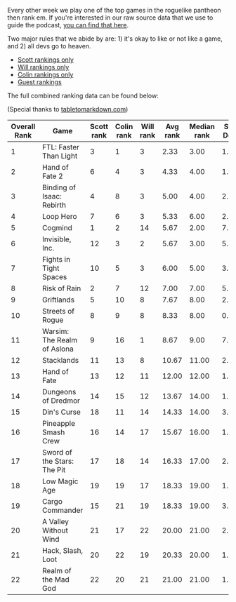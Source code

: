 Every other week we play one of the top games in the roguelike pantheon then rank em. If you're interested in our raw source data that we use to guide the podcast, [you can find that here](https://docs.google.com/spreadsheets/d/1mPCzKz2UP8r3KgRMSSi4KuuKImWZFT7KJEBENuinGTw/edit?usp=sharing).

Two major rules that we abide by are: 1) it's okay to like or not like a game, and 2) all devs go to heaven.

* [Scott rankings only](https://docs.google.com/spreadsheets/d/1wf34T9sseGKv_VtQMcjRq6WuFWj33uU9cbU4oUlZGt8/edit#gid=1410426659)
* [Will rankings only](https://docs.google.com/spreadsheets/d/1wf34T9sseGKv_VtQMcjRq6WuFWj33uU9cbU4oUlZGt8/edit#gid=73210139)
* [Colin rankings only](https://docs.google.com/spreadsheets/d/1wf34T9sseGKv_VtQMcjRq6WuFWj33uU9cbU4oUlZGt8/edit#gid=2046262583)
* [Guest rankings](https://docs.google.com/spreadsheets/d/1wf34T9sseGKv_VtQMcjRq6WuFWj33uU9cbU4oUlZGt8/edit#gid=847369508)

<!-- 
when finished:
* games that X liked more than Y
* games that X and Y agreed on perfectly
* top 'gems' = avg pod rank vs review rank
* top 'anti-gems' = avg pod rank vs review rank
-->

<!--
ongoing short lists (matching youtube playlists?):

top 3 most popular rogues
top 3 hidden gems
top 3 most widely disagreed on games (std dev)
-->


The full combined ranking data can be found below:

(Special thanks to [tabletomarkdown.com](https://tabletomarkdown.com/convert-spreadsheet-to-markdown))

| Overall Rank | Game                        | Scott rank | Colin rank | Will rank | Avg rank | Median rank | Std Dev |
| ------------ | --------------------------- | ---------- | ---------- | --------- | -------- | ----------- | ------- |
| 1            | FTL: Faster Than Light      | 3          | 1          | 3         | 2.33     | 3.00        | 1.15    |
| 2            | Hand of Fate 2              | 6          | 4          | 3         | 4.33     | 4.00        | 1.53    |
| 3            | Binding of Isaac: Rebirth   | 4          | 8          | 3         | 5.00     | 4.00        | 2.65    |
| 4            | Loop Hero                   | 7          | 6          | 3         | 5.33     | 6.00        | 2.08    |
| 5            | Cogmind                     | 1          | 2          | 14        | 5.67     | 2.00        | 7.23    |
| 6            | Invisible, Inc.             | 12         | 3          | 2         | 5.67     | 3.00        | 5.51    |
| 7            | Fights in Tight Spaces      | 10         | 5          | 3         | 6.00     | 5.00        | 3.61    |
| 8            | Risk of Rain                | 2          | 7          | 12        | 7.00     | 7.00        | 5.00    |
| 9            | Griftlands                  | 5          | 10         | 8         | 7.67     | 8.00        | 2.52    |
| 10           | Streets of Rogue            | 8          | 9          | 8         | 8.33     | 8.00        | 0.58    |
| 11           | Warsim: The Realm of Aslona | 9          | 16         | 1         | 8.67     | 9.00        | 7.51    |
| 12           | Stacklands                  | 11         | 13         | 8         | 10.67    | 11.00       | 2.52    |
| 13           | Hand of Fate                | 13         | 12         | 11        | 12.00    | 12.00       | 1.00    |
| 14           | Dungeons of Dredmor         | 14         | 15         | 12        | 13.67    | 14.00       | 1.53    |
| 15           | Din's Curse                 | 18         | 11         | 14        | 14.33    | 14.00       | 3.51    |
| 16           | Pineapple Smash Crew        | 16         | 14         | 17        | 15.67    | 16.00       | 1.53    |
| 17           | Sword of the Stars: The Pit | 17         | 18         | 14        | 16.33    | 17.00       | 2.08    |
| 18           | Low Magic Age               | 19         | 19         | 17        | 18.33    | 19.00       | 1.15    |
| 19           | Cargo Commander             | 15         | 21         | 19        | 18.33    | 19.00       | 3.06    |
| 20           | A Valley Without Wind       | 21         | 17         | 22        | 20.00    | 21.00       | 2.65    |
| 21           | Hack, Slash, Loot           | 20         | 22         | 19        | 20.33    | 20.00       | 1.53    |
| 22           | Realm of the Mad God        | 22         | 20         | 21        | 21.00    | 21.00       | 1.00    |
















